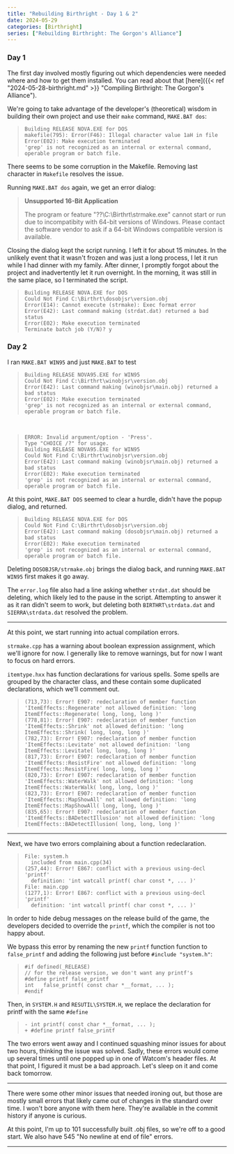 ```yaml
---
title: "Rebuilding Birthright - Day 1 & 2"
date: 2024-05-29
categories: [Birthright]
series: ["Rebuilding Birthright: The Gorgon's Alliance"]
---
```



### Day 1

The first day involved mostly figuring out which dependencies were needed where and how to get them installed. You can read about that [here]({{< ref "2024-05-28-birthright.md" >}} "Compiling Birthright: The Gorgon's Alliance").

We're going to take advantage of the developer's (theoretical) wisdom in building their own project and use their `make` command, `MAKE.BAT dos`:

>     Building RELEASE NOVA.EXE for DOS
>     makefile(795): Error(F46): Illegal character value 1aH in file
>     Error(E02): Make execution terminated
>     'grep' is not recognized as an internal or external command, operable program or batch file.

There seems to be some corruption in the Makefile. Removing last character in `Makefile` resolves the issue.

Running `MAKE.BAT dos` again, we get an error dialog:

> **Unsupported 16-Bit Application**
> 
> The program or feature "\??\C:\Birthrt\strmake.exe" cannot start or run due to incompatibity with 64-bit versions of Windows. Please contact the software vendor to ask if a 64-bit Windows compatible version is available.

Closing the dialog kept the script running. I left it for about 15 minutes. In the unlikely event that it wasn't frozen and was just a long process, I let it run while I had dinner with my family. After dinner, I promptly forgot about the project and inadvertently let it run overnight. In the morning, it was still in the same place, so I terminated the script.

>     Building RELEASE NOVA.EXE for DOS
>     Could Not Find C:\Birthrt\dosobjsr\version.obj
>     Error(E14): Cannot execute (strmake): Exec format error
>     Error(E42): Last command making (strdat.dat) returned a bad status
>     Error(E02): Make execution terminated
>     Terminate batch job (Y/N)? y

### Day 2

I ran `MAKE.BAT WIN95` and just `MAKE.BAT` to test

>     Building RELEASE NOVA95.EXE for WIN95
>     Could Not Find C:\Birthrt\winobjsr\version.obj
>     Error(E42): Last command making (winobjsr\main.obj) returned a bad status
>     Error(E02): Make execution terminated
>     'grep' is not recognized as an internal or external command, operable program or batch file.

<br>

>     ERROR: Invalid argument/option - 'Press'.
>     Type "CHOICE /?" for usage.
>     Building RELEASE NOVA95.EXE for WIN95
>     Could Not Find C:\Birthrt\winobjsr\version.obj
>     Error(E42): Last command making (winobjsr\main.obj) returned a bad status
>     Error(E02): Make execution terminated
>     'grep' is not recognized as an internal or external command, operable program or batch file.

At this point, `MAKE.BAT DOS` seemed to clear a hurdle, didn't have the popup dialog, and returned.

>     Building RELEASE NOVA.EXE for DOS
>     Could Not Find C:\Birthrt\dosobjsr\version.obj
>     Error(E42): Last command making (dosobjsr\main.obj) returned a bad status
>     Error(E02): Make execution terminated
>     'grep' is not recognized as an internal or external command, operable program or batch file.

Deleting `DOSOBJSR/strmake.obj` brings the dialog back, and running `MAKE.BAT WIN95` first makes it go away.

The `error.log` file also had a line asking whether `strdat.dat` should be deleting, which likely led to the pause in the script. Attempting to answer it as it ran didn't seem to work, but deleting both `BIRTHRT\strdata.dat` and `SIERRA\strdata.dat` resolved the problem.

---

At this point, we start running into actual compilation errors.

`strmake.cpp` has a warning about boolean expression assignment, which we'll ignore for now. I generally like to remove warnings, but for now I want to focus on hard errors.

`itemtype.hxx` has function declarations for various spells. Some spells are grouped by the character class, and these contain some duplicated declarations, which we'll comment out.

>     (713,73): Error! E907: redeclaration of member function 'ItemEffects::Regenerate' not allowed definition: 'long ItemEffects::Regenerate( long, long, long )'
>     (778,81): Error! E907: redeclaration of member function 'ItemEffects::Shrink' not allowed definition: 'long ItemEffects::Shrink( long, long, long )'
>     (782,73): Error! E907: redeclaration of member function 'ItemEffects::Levitate' not allowed definition: 'long ItemEffects::Levitate( long, long, long )'
>     (817,73): Error! E907: redeclaration of member function 'ItemEffects::ResistFire' not allowed definition: 'long ItemEffects::ResistFire( long, long, long )'
>     (820,73): Error! E907: redeclaration of member function 'ItemEffects::WaterWalk' not allowed definition: 'long ItemEffects::WaterWalk( long, long, long )'
>     (823,73): Error! E907: redeclaration of member function 'ItemEffects::MapShowAll' not allowed definition: 'long ItemEffects::MapShowAll( long, long, long )'
>     (835,65): Error! E907: redeclaration of member function 'ItemEffects::BADetectIllusion' not allowed definition: 'long ItemEffects::BADetectIllusion( long, long, long )'

---

Next, we have two errors complaining about a function redeclaration.

>     File: system.h
>       included from main.cpp(34)
>     (257,44): Error! E867: conflict with a previous using-decl 'printf'
>       definition: 'int watcall printf( char const *, ... )'
>     File: main.cpp
>     (1277,1): Error! E867: conflict with a previous using-decl 'printf'
>       definition: 'int watcall printf( char const *, ... )'

In order to hide debug messages on the release build of the game, the developers decided to override the `printf`, which the compiler is not too happy about.

We bypass this error by renaming the new `printf` function function to `false_printf` and adding the following just before `#include "system.h"`:

>     #if defined(_RELEASE)
>     // for the release version, we don't want any printf's
>     #define printf false_printf
>     int	false_printf( const char *__format, ... );
>     #endif

Then, in `SYSTEM.H` and `RESUTIL\SYSTEM.H`, we replace the declaration for printf with the same `#define`

>     - int	printf( const char *__format, ... );
>     + #define printf false_printf

The two errors went away and I continued squashing minor issues for about two hours, thinking the issue was solved. Sadly, these errors would come up several times until one popped up in one of Watcom's header files. At that point, I figured it must be a bad approach. Let's sleep on it and come back tomorrow.

---

There were some other minor issues that needed ironing out, but those are mostly small errors that likely came out of changes in the standard over time. I won't bore anyone with them here. They're available in the commit history if anyone is curious.

At this point, I'm up to 101 successfully built .obj files, so we're off to a good start. We also have 545 "No newline at end of file" errors.


---